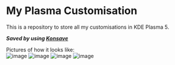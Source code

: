 # My Plasma Customisation
This is a repository to store all my customisations in KDE Plasma 5.  

__*Saved by using [Konsave](https://github.com/Prayag2/konsave)*__

Pictures of how it looks like:  
![image](https://github.com/Ate329/MyPlasmaCustomisation/assets/74974216/2af0f52f-d46d-4592-a855-c9c05a207f1c)
![image](https://github.com/Ate329/MyPlasmaCustomisation/assets/74974216/9d87dc43-2bb2-4e8f-9616-6bfab60c1f6f)
![image](https://github.com/Ate329/MyPlasmaCustomisation/assets/74974216/d2920865-7b1b-4e02-89aa-bfb2ddbfc590)
![image](https://github.com/Ate329/MyPlasmaCustomisation/assets/74974216/5c3bfcfe-3cc5-4e2c-b0e8-42cb2d2de9f0)
